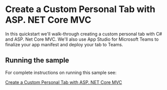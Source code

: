 # Create a Custom Personal Tab with ASP. NET Core MVC

In this quickstart we'll walk-through creating a custom personal tab with C# and ASP. Net Core MVC. We'll also use App Studio for Microsoft Teams to finalize your app manifest and deploy your tab to Teams.

## Running the sample

For complete instructions on running this sample see:

[Create a Custom Personal Tab with ASP. NET Core MVC](https://docs.microsoft.com/en-us/microsoftteams/platform/tabs/quickstarts/create-personal-tab-dotnet-core-mvc)